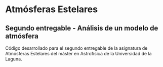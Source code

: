 # Atmósferas Estelares
## Segundo entregable - Análisis de un modelo de atmósfera

Código desarrollado para el segundo entregable de la asignatura de Atmósferas Estelares del máster en Astrofísica de la Universidad de la Laguna.
